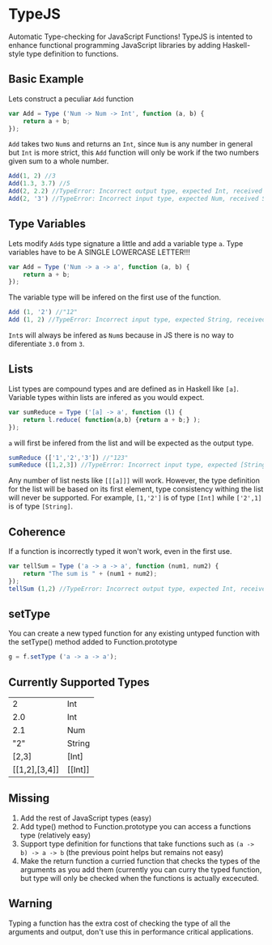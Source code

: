 TypeJS
======

Automatic Type-checking for JavaScript Functions! TypeJS is intented to enhance functional programming JavaScript libraries by adding Haskell-style type definition to functions.

## Basic Example
Lets construct a peculiar `Add` function
```js
var Add = Type ('Num -> Num -> Int', function (a, b) {
	return a + b;
});
```

`Add` takes two `Num`s and returns an `Int`, since `Num` is any number in general but `Int` is more strict, this `Add` function will only be work if the two numbers given sum to a whole number.

```js
Add(1, 2) //3
Add(1.3, 3.7) //5
Add(2, 2.2) //TypeError: Incorrect output type, expected Int, received Num
Add(2, '3') //TypeError: Incorrect input type, expected Num, received String
```

## Type Variables
Lets modify `Add`s type signature a little and add a variable type `a`. Type variables have to be A SINGLE LOWERCASE LETTER!!!
```js
var Add = Type ('Num -> a -> a', function (a, b) {
	return a + b;
});
```
The variable type will be infered on the first use of the function.
```js
Add (1, '2') //"12"
Add (1, 2) //TypeError: Incorrect input type, expected String, received Int
```

`Int`s will always be infered as `Num`s because in JS there is no way to diferentiate `3.0` from `3`. 

## Lists
List types are compound types and are defined as in Haskell like `[a]`. Variable types within lists are infered as you would expect.

```js
var sumReduce = Type ('[a] -> a', function (l) {
	return l.reduce( function(a,b) {return a + b;} );
});
```
`a` will first be infered from the list and will be expected as the output type.
```js
sumReduce (['1','2','3']) //"123"
sumReduce ([1,2,3]) //TypeError: Incorrect input type, expected [String], received [Int]
```
Any number of list nests like `[[[a]]]` will work. However, the type definition for the list will be based on its first element, type consistency withing the list will never be supported. For example, `[1,'2']` is of type `[Int]` while `['2',1]` is of type `[String]`.

## Coherence
If a function is incorrectly typed it won't work, even in the first use.
```js
var tellSum = Type ('a -> a -> a', function (num1, num2) {
	return "The sum is " + (num1 + num2);
});
tellSum (1,2) //TypeError: Incorrect output type, expected Int, received String
```

## setType
You can create a new typed function for any existing untyped function with the setType() method added to Function.prototype
```js
g = f.setType ('a -> a -> a');
```
## Currently Supported Types

<table style="width:300px">
<tr>
  <td>2</td>
  <td>Int</td> 
</tr>
<tr>
  <td>2.0</td>
  <td>Int</td> 
</tr>
<tr>
  <td>2.1</td>
  <td>Num</td> 
</tr>
<tr>
  <td>"2"</td>
  <td>String</td> 
</tr>
<tr>
  <td>[2,3]</td>
  <td>[Int]</td> 
</tr>
<tr>
  <td>[[1,2],[3,4]]</td>
  <td>[[Int]]</td> 
</tr>
</table>



## Missing
1. Add the rest of JavaScript types (easy)
2. Add type() method to Function.prototype you can access a functions type (relatively easy)
3. Support type definition for functions that take functions such as `(a -> b) -> a -> b` (the previous point helps but remains not easy)
4. Make the return function a curried function that checks the types of the arguments as you add them (currently you can curry the typed function, but type will only be checked when the functions is actually excecuted.

## Warning
Typing a function has the extra cost of checking the type of all the arguments and output, don't use this in performance critical applications.


